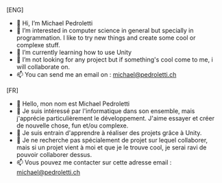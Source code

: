[ENG]
- 👋 Hi, I’m Michael Pedroletti
- 👀 I’m interested in computer science in general but specially in programmation. I like to try new things and create some cool or complexe stuff.
- 🌱 I’m currently learning how to use Unity
- 💞️ I’m not looking for any project but if something's cool come to me, i will collaborate on.
- 📫 You can send me an email on : michael@pedroletti.ch

[FR]
- 👋 Hello, mon nom est Michael Pedroletti
- 👀 Je suis intéressé par l'informatique dans son ensemble, mais j'apprécie particulièrement le développement. J'aime essayer et créer de nouvelle chose, fun et/ou complexe.
- 🌱 Je suis entrain d'apprendre à réaliser des projets grâce à Unity.
- 💞️ Je ne recherche pas spécialement de projet sur lequel collaborer, mais si un projet vient à moi et que je le trouve cool, je serai ravi de pouvoir collaborer dessus.
- 📫 Vous pouvez me contacter sur cette adresse email : michael@pedroletti.ch
